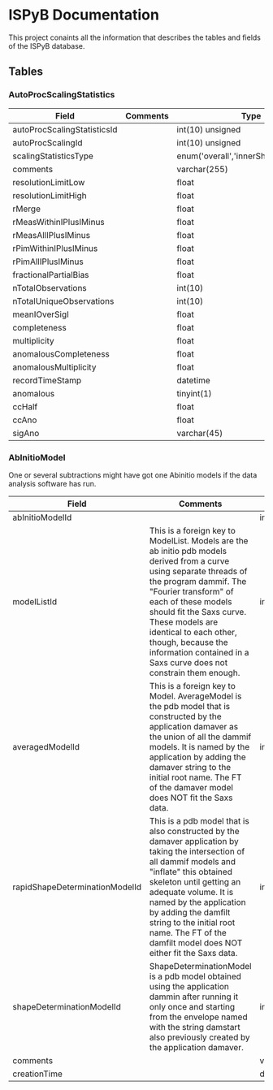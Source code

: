 # ISPyB Documentation

This project conaints all the information that describes the tables and fields of the ISPyB database.

## Tables

### AutoProcScalingStatistics



| Field                       |  Comments |Type                                      | Null | Key | Default | Extra          |
| --------------------------- | ----------| ----------------------------------------- |----- |---- | ------- | -------------- |
| autoProcScalingStatisticsId || int(10) unsigned                          | NO   | PRI | NULL    | auto_increment |
| autoProcScalingId           || int(10) unsigned                          | YES  | MUL | NULL    |                |
| scalingStatisticsType       || enum('overall','innerShell','outerShell') | NO   | MUL | overall |                |
| comments                    || varchar(255)                              | YES  |     | NULL    |                |
| resolutionLimitLow          || float                                     | YES  |     | NULL    |                |
| resolutionLimitHigh         || float                                     | YES  |     | NULL    |                |
| rMerge                      || float                                     | YES  |     | NULL    |                |
| rMeasWithinIPlusIMinus      || float                                     | YES  |     | NULL    |                |
| rMeasAllIPlusIMinus         || float                                     | YES  |     | NULL    |                |
| rPimWithinIPlusIMinus       || float                                     | YES  |     | NULL    |                |
| rPimAllIPlusIMinus          || float                                     | YES  |     | NULL    |                |
| fractionalPartialBias       || float                                     | YES  |     | NULL    |                |
| nTotalObservations          || int(10)                                   | YES  |     | NULL    |                |
| nTotalUniqueObservations    || int(10)                                   | YES  |     | NULL    |                |
| meanIOverSigI               || float                                     | YES  |     | NULL    |                |
| completeness                || float                                     | YES  |     | NULL    |                |
| multiplicity                || float                                     | YES  |     | NULL    |                |
| anomalousCompleteness       || float                                     | YES  |     | NULL    |                |
| anomalousMultiplicity       || float                                     | YES  |     | NULL    |                |
| recordTimeStamp             || datetime                                  | YES  |     | NULL    |                |
| anomalous                   || tinyint(1)                                | YES  |     | 0       |                |
| ccHalf                      || float                                     | YES  |     | NULL    |                |
| ccAno                       || float                                     | YES  |     | NULL    |                |
| sigAno                      || varchar(45)                               | YES  |     | NULL    |                |


### AbInitioModel

One or several subtractions might have got one Abinitio models if the data analysis software has run. 


| Field                          | Comments | Type         | Null | Key | Default | Extra          |
| --------------------------- | ----------| ----------------------------------------- |----- |---- | ------- | -------------- |
| abInitioModelId                || int(10)      | NO   | PRI | NULL    | auto_increment |
| modelListId                    | This is a foreign key to ModelList. Models are the ab initio pdb models derived from a curve using separate threads of the program dammif. The "Fourier transform" of each of these models should fit the Saxs curve. These models are identical to each other, though, because the information contained in a Saxs curve does not constrain them enough.| int(10)      | YES  | MUL | NULL    |                |
| averagedModelId                | This is a foreign key to Model. AverageModel is the pdb model that is constructed by the application damaver as the union of all the dammif models. It is named by the application by adding the damaver string to the initial root name. The FT of the damaver model does NOT fit the Saxs data.| int(10)      | YES  | MUL | NULL    |                |
| rapidShapeDeterminationModelId | This is a pdb model that is also constructed by the damaver application by taking the intersection of all dammif models and "inflate" this obtained skeleton until getting an adequate volume. It is named by the application by adding the damfilt string to the initial root name. The FT of the damfilt model does NOT either fit the Saxs data.| int(10)      | YES  | MUL | NULL    |                |
| shapeDeterminationModelId      | ShapeDeterminationModel is a pdb model obtained using the application dammin after running it only once and starting from the envelope named with the string damstart also previously created by the application damaver.| int(10)      | YES  | MUL | NULL    |                |
| comments                       || varchar(512) | YES  |     | NULL    |                |
| creationTime                   || datetime     | YES  |     | NULL    |                |





